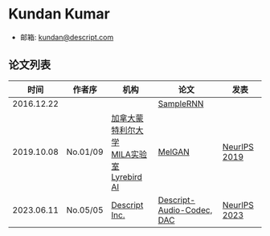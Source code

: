 # Kundan Kumar

- 邮箱: kundan@descript.com

## 论文列表

| 时间 | 作者序 | 机构 | 论文 | 发表 |
|:-:|:-:|---|---|---|
| 2016.12.22 | | | [SampleRNN](../Models/TTS3_Vocoder/2016.12.22_SampleRNN.md) |
| 2019.10.08 | No.01/09 | [加拿大蒙特利尔大学](../Institutions/CAN-Université_de_Montréal_加拿大蒙特利尔大学.md)<br>[MILA实验室](../Institutions/CAN-MILA-Quebec.md)<br>[Lyrebird AI](../Institutions/CAN-Lyrebird.AI.md) | [MelGAN](../Models/TTS3_Vocoder/2019.10.08_MelGAN.md) | [NeurIPS 2019](../Publications/NeurIPS.md) |
| 2023.06.11 | No.05/05 | [Descript Inc.](../Institutions/Descript.Inc.md) | [Descript-Audio-Codec, DAC](../Models/Speech_Neural_Codec/2023.06.11_Descript-Audio-Codec.md) | [NeurIPS 2023](../Publications/NeurIPS.md) |
